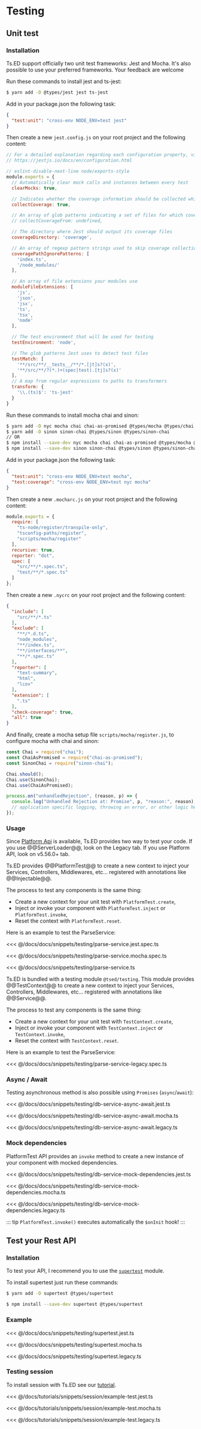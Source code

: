 # Testing
## Unit test
### Installation

Ts.ED support officially two unit test frameworks: Jest and Mocha. It's also possible to use your 
preferred frameworks. Your feedback are welcome

<Tabs>
  <Tab label="Jest">

Run these commands to install jest and ts-jest:
  
```bash
$ yarn add -D @types/jest jest ts-jest
```

Add in your package.json the following task:

```json
{
  "test:unit": "cross-env NODE_ENV=test jest"
}
```

Then create a new `jest.config.js` on your root project and the following content:

```javascript
// For a detailed explanation regarding each configuration property, visit:
// https://jestjs.io/docs/en/configuration.html

// eslint-disable-next-line node/exports-style
module.exports = {
  // Automatically clear mock calls and instances between every test
  clearMocks: true,

  // Indicates whether the coverage information should be collected while executing the test
  collectCoverage: true,

  // An array of glob patterns indicating a set of files for which coverage information should be collected
  // collectCoverageFrom: undefined,

  // The directory where Jest should output its coverage files
  coverageDirectory: 'coverage',

  // An array of regexp pattern strings used to skip coverage collection
  coveragePathIgnorePatterns: [
    'index.ts',
    '/node_modules/'
  ],

  // An array of file extensions your modules use
  moduleFileExtensions: [
    'js',
    'json',
    'jsx',
    'ts',
    'tsx',
    'node'
  ],

  // The test environment that will be used for testing
  testEnvironment: 'node',

  // The glob patterns Jest uses to detect test files
  testMatch: [
    '**/src/**/__tests__/**/*.[jt]s?(x)',
    '**/src/**/?(*.)+(spec|test).[tj]s?(x)'
  ],
  // A map from regular expressions to paths to transformers
  transform: {
    '\\.(ts)$': 'ts-jest'
  }
}
```
     
  </Tab>
  <Tab label="Mocha + chai">
  
Run these commands to install mocha chai and sinon:

```bash
$ yarn add -D nyc mocha chai chai-as-promised @types/mocha @types/chai @types/chai-as-promised 
$ yarn add -D sinon sinon-chai @types/sinon @types/sinon-chai
// OR
$ npm install --save-dev nyc mocha chai chai-as-promised @types/mocha @types/chai @types/chai-as-promised 
$ npm install --save-dev sinon sinon-chai @types/sinon @types/sinon-chai
```

Add in your package.json the following task:

```json
{
  "test:unit": "cross-env NODE_ENV=test mocha",
  "test:coverage": "cross-env NODE_ENV=test nyc mocha"
}
```

Then create a new `.mocharc.js` on your root project and the following content:
```javascript
module.exports = {
  require: [
    "ts-node/register/transpile-only",
    "tsconfig-paths/register",
    "scripts/mocha/register"
  ],
  recursive: true,
  reporter: "dot",
  spec: [
    "src/**/*.spec.ts",
    "test/**/*.spec.ts"
  ]
};
```
Then create a new `.nycrc` on your root project and the following content:
```json
{
  "include": [
    "src/**/*.ts"
  ],
  "exclude": [
    "**/*.d.ts",
    "node_modules",
    "**/index.ts",
    "**/interfaces/**",
    "**/*.spec.ts"
  ],
  "reporter": [
    "text-summary",
    "html",
    "lcov"
  ],
  "extension": [
    ".ts"
  ],
  "check-coverage": true,
  "all": true
}
```
And finally, create a mocha setup file `scripts/mocha/register.js`, to configure mocha with chai and sinon:

```javascript
const Chai = require("chai");
const ChaiAsPromised = require("chai-as-promised");
const SinonChai = require("sinon-chai");

Chai.should();
Chai.use(SinonChai);
Chai.use(ChaiAsPromised);

process.on("unhandledRejection", (reason, p) => {
  console.log("Unhandled Rejection at: Promise", p, "reason:", reason);
  // application specific logging, throwing an error, or other logic here
});
```

  </Tab>
</Tabs>  

### Usage
Since [Platform Api](/getting-started.html#quick-start) is available, Ts.ED provides two way to test your
code. If you use @@ServerLoader@@, look on the Legacy tab. If you use Platform API, look on v5.56.0+ tab.

<Tabs>
  <Tab label="v5.56.0+">

Ts.ED provides @@PlatformTest@@ to create a new context to inject your Services, Controllers, Middlewares, etc... registered with annotations like @@Injectable@@.

The process to test any components is the same thing:

- Create a new context for your unit test with `PlatformTest.create`,
- Inject or invoke your component with `PlatformTest.inject` or `PlatformTest.invoke`,
- Reset the context with `PlatformTest.reset`.

Here is an example to test the ParseService:

<Tabs class="-code">
  <Tab label="Jest">

<<< @/docs/docs/snippets/testing/parse-service.jest.spec.ts

  </Tab>
  <Tab label="Mocha">

<<< @/docs/docs/snippets/testing/parse-service.mocha.spec.ts

  </Tab>
  <Tab label="ParseService.ts">

<<< @/docs/docs/snippets/testing/parse-service.ts

  </Tab>  
</Tabs>
 
  </Tab>
  <Tab label="Legacy">

Ts.ED is bundled with a testing module `@tsed/testing`.
This module provides @@TestContext@@ to create a new context to inject your Services, Controllers, Middlewares, etc... registered with annotations like @@Service@@.

The process to test any components is the same thing:

- Create a new context for your unit test with `TestContext.create`,
- Inject or invoke your component with `TestContext.inject` or `TestContext.invoke`,
- Reset the context with `TestContext.reset`.

Here is an example to test the ParseService:

<<< @/docs/docs/snippets/testing/parse-service-legacy.spec.ts
  
  </Tab>
</Tabs>  


### Async / Await

Testing asynchronous method is also possible using `Promises` (`async`/`await`):

<Tabs class="-code">
  <Tab label="Jest">

<<< @/docs/docs/snippets/testing/db-service-async-await.jest.ts

  </Tab>
  <Tab label="Mocha">

<<< @/docs/docs/snippets/testing/db-service-async-await.mocha.ts

  </Tab>
  <Tab label="Legacy">

<<< @/docs/docs/snippets/testing/db-service-async-await.legacy.ts

  </Tab>  
</Tabs>

### Mock dependencies

PlatformTest API provides an `invoke` method to create a new instance of your component with mocked dependencies.

<Tabs class="-code">
  <Tab label="Jest">

<<< @/docs/docs/snippets/testing/db-service-mock-dependencies.jest.ts

  </Tab>
  <Tab label="Mocha">

<<< @/docs/docs/snippets/testing/db-service-mock-dependencies.mocha.ts

  </Tab>
  <Tab label="Legacy">

<<< @/docs/docs/snippets/testing/db-service-mock-dependencies.legacy.ts

  </Tab>  
</Tabs>

::: tip
`PlatformTest.invoke()` executes automatically the `$onInit` hook!
:::

## Test your Rest API
### Installation

To test your API, I recommend you to use the [`supertest`](https://github.com/visionmedia/supertest) module.

To install supertest just run these commands:

<Tabs class="-code">
  <Tab label="Yarn">

```bash
$ yarn add -D supertest @types/supertest
```
  
  </Tab>
  <Tab label="Npm">

```bash
$ npm install --save-dev supertest @types/supertest
```
  
  </Tab>
</Tabs>

### Example

<Tabs class="-code">
  <Tab label="Jest">

<<< @/docs/docs/snippets/testing/supertest.jest.ts

  </Tab>
  <Tab label="Mocha">

<<< @/docs/docs/snippets/testing/supertest.mocha.ts

  </Tab>
  <Tab label="Legacy">

<<< @/docs/docs/snippets/testing/supertest.legacy.ts

  </Tab>  
</Tabs>

### Testing session

To install session with Ts.ED see our [tutorial](/tutorials/session.md).

<Tabs class="-code">
<Tab label="Jest">

<<< @/docs/tutorials/snippets/session/example-test.jest.ts

</Tab>
<Tab label="Mocha">

<<< @/docs/tutorials/snippets/session/example-test.mocha.ts

</Tab>
<Tab label="Legacy">

<<< @/docs/tutorials/snippets/session/example-test.legacy.ts

</Tab>
</Tabs>
